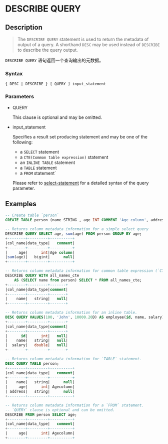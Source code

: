 # DESCRIBE QUERY

## Description

> The `DESCRIBE QUERY` statement is used to return the metadata of output of a query. A shorthand `DESC` may be used instead of `DESCRIBE` to describe the query output.

`DESCRIBE QUERY` 语句返回一个查询输出的元数据。

### Syntax

	{ DESC | DESCRIBE } [ QUERY ] input_statement

### Parameters

- QUERY 

	This clause is optional and may be omitted.

- input_statement

	Specifies a result set producing statement and may be one of the following:

	- a `SELECT` statement
	- a `CTE(Common table expression)` statement
	- an `INLINE TABLE` statement
	- a `TABLE` statement
	- a `FROM` statement`
	
	Please refer to [select-statement](https://spark.apache.org/docs/3.3.2/sql-ref-syntax-qry-select.html) for a detailed syntax of the query parameter.

## Examples

```sql
-- Create table `person`
CREATE TABLE person (name STRING , age INT COMMENT 'Age column', address STRING);

-- Returns column metadata information for a simple select query
DESCRIBE QUERY SELECT age, sum(age) FROM person GROUP BY age;
+--------+---------+----------+
|col_name|data_type|   comment|
+--------+---------+----------+
|     age|      int|Age column|
|sum(age)|   bigint|      null|
+--------+---------+----------+

-- Returns column metadata information for common table expression (`CTE`).
DESCRIBE QUERY WITH all_names_cte
    AS (SELECT name from person) SELECT * FROM all_names_cte;
+--------+---------+-------+
|col_name|data_type|comment|
+--------+---------+-------+
|    name|   string|   null|
+--------+---------+-------+

-- Returns column metadata information for an inline table.
DESC QUERY VALUES(100, 'John', 10000.20D) AS employee(id, name, salary);
+--------+---------+-------+
|col_name|data_type|comment|
+--------+---------+-------+
|      id|      int|   null|
|    name|   string|   null|
|  salary|   double|   null|
+--------+---------+-------+

-- Returns column metadata information for `TABLE` statement.
DESC QUERY TABLE person;
+--------+---------+----------+
|col_name|data_type|   comment|
+--------+---------+----------+
|    name|   string|      null|
|     age|      int| Agecolumn|
| address|   string|      null|
+--------+---------+----------+

-- Returns column metadata information for a `FROM` statement.
-- `QUERY` clause is optional and can be omitted.
DESCRIBE FROM person SELECT age;
+--------+---------+----------+
|col_name|data_type|   comment|
+--------+---------+----------+
|     age|      int| Agecolumn|
+--------+---------+----------+
```